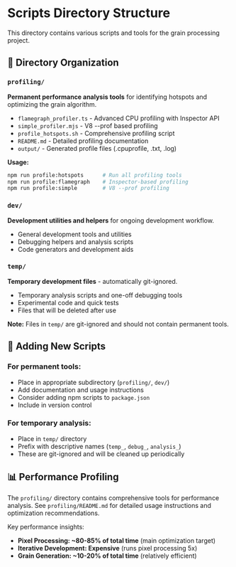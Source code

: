 # Scripts Directory Structure

This directory contains various scripts and tools for the grain processing project.

## 📁 Directory Organization

### `profiling/`

**Permanent performance analysis tools** for identifying hotspots and optimizing the grain algorithm.

- `flamegraph_profiler.ts` - Advanced CPU profiling with Inspector API
- `simple_profiler.mjs` - V8 --prof based profiling
- `profile_hotspots.sh` - Comprehensive profiling script
- `README.md` - Detailed profiling documentation
- `output/` - Generated profile files (.cpuprofile, .txt, .log)

**Usage:**

```bash
npm run profile:hotspots      # Run all profiling tools
npm run profile:flamegraph    # Inspector-based profiling
npm run profile:simple        # V8 --prof profiling
```

### `dev/`

**Development utilities and helpers** for ongoing development workflow.

- General development tools and utilities
- Debugging helpers and analysis scripts
- Code generators and development aids

### `temp/`

**Temporary development files** - automatically git-ignored.

- Temporary analysis scripts and one-off debugging tools
- Experimental code and quick tests
- Files that will be deleted after use

**Note:** Files in `temp/` are git-ignored and should not contain permanent tools.

## 🔧 Adding New Scripts

### For permanent tools:

- Place in appropriate subdirectory (`profiling/`, `dev/`)
- Add documentation and usage instructions
- Consider adding npm scripts to `package.json`
- Include in version control

### For temporary analysis:

- Place in `temp/` directory
- Prefix with descriptive names (`temp_`, `debug_`, `analysis_`)
- These are git-ignored and will be cleaned up periodically

## 📊 Performance Profiling

The `profiling/` directory contains comprehensive tools for performance analysis. See `profiling/README.md` for detailed usage instructions and optimization recommendations.

Key performance insights:

- **Pixel Processing: ~80-85% of total time** (main optimization target)
- **Iterative Development: Expensive** (runs pixel processing 5x)
- **Grain Generation: ~10-20% of total time** (relatively efficient)
